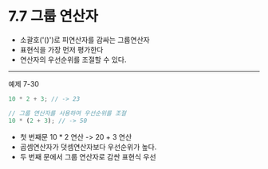 # 7.7 그룹 연산자

- 소괄호('()')로 피연산자를 감싸는 그룹연산자
- 표현식을 가장 먼저 평가한다
- 연산자의 우선순위를 조절할 수 있다.

---

예제 7-30

```js
10 * 2 + 3; // -> 23

// 그룹 연산자를 사용하여 우선순위를 조절
10 * (2 + 3); // -> 50
```

- 첫 번째문 10 \* 2 연산 -> 20 + 3 연산
- 곱셈연산자가 덧셈연산자보다 우선순위가 높다.
- 두 번째 문에서 그룹 연산자로 감싼 표현식 우선
